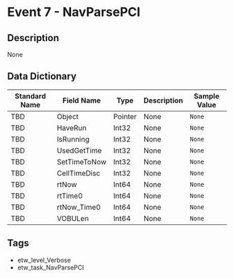 # Event 7 - NavParsePCI

## Description
None

## Data Dictionary
|Standard Name|Field Name|Type|Description|Sample Value|
|---|---|---|---|---|
|TBD|Object|Pointer|None|`None`|
|TBD|HaveRun|Int32|None|`None`|
|TBD|IsRunning|Int32|None|`None`|
|TBD|UsedGetTime|Int32|None|`None`|
|TBD|SetTimeToNow|Int32|None|`None`|
|TBD|CellTimeDisc|Int32|None|`None`|
|TBD|rtNow|Int64|None|`None`|
|TBD|rtTime0|Int64|None|`None`|
|TBD|rtNow_Time0|Int64|None|`None`|
|TBD|VOBULen|Int64|None|`None`|

## Tags
* etw_level_Verbose
* etw_task_NavParsePCI